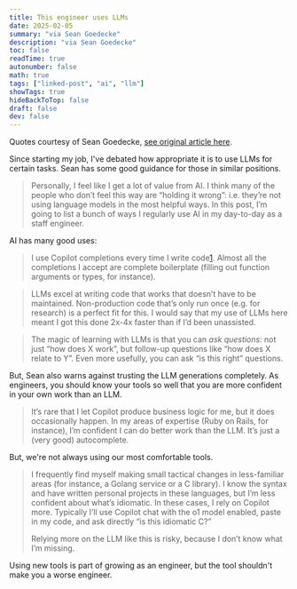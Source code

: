 ```yaml
---
title: This engineer uses LLMs
date: 2025-02-05
summary: "via Sean Goedecke"
description: "via Sean Goedecke"
toc: false
readTime: true
autonumber: false
math: true
tags: ["linked-post", "ai", "llm"]
showTags: true
hideBackToTop: false
draft: false
dev: false
---
```


Quotes courtesy of Sean Goedecke, [see original article here](https://www.seangoedecke.com/how-i-use-llms/?utm_source=pocket_shared).

Since starting my job, I've debated how appropriate it is to use LLMs for certain tasks. Sean has some good guidance for those in similar positions.

>Personally, I feel like I get a lot of value from AI. I think many of the people who don’t feel this way are “holding it wrong”: i.e. they’re not using language models in the most helpful ways. In this post, I’m going to list a bunch of ways I regularly use AI in my day-to-day as a staff engineer.

AI has many good uses:

>I use Copilot completions every time I write code[1](https://www.seangoedecke.com/how-i-use-llms/?utm_source=pocket_shared#fn-1). Almost all the completions I accept are complete boilerplate (filling out function arguments or types, for instance).

>LLMs excel at writing code that works that doesn’t have to be maintained. Non-production code that’s only run once (e.g. for research) is a perfect fit for this. I would say that my use of LLMs here meant I got this done 2x-4x faster than if I’d been unassisted.

>The magic of learning with LLMs is that you can _ask questions_: not just “how does X work”, but follow-up questions like “how does X relate to Y”. Even more usefully, you can ask “is this right” questions.

But, Sean also warns against trusting the LLM generations completely. As engineers, you should know your tools so well that you are more confident in your own work than an LLM.

>It’s rare that I let Copilot produce business logic for me, but it does occasionally happen. In my areas of expertise (Ruby on Rails, for instance), I’m confident I can do better work than the LLM. It’s just a (very good) autocomplete.

But, we're not always using our most comfortable tools.

>I frequently find myself making small tactical changes in less-familiar areas (for instance, a Golang service or a C library). I know the syntax and have written personal projects in these languages, but I’m less confident about what’s idiomatic. In these cases, I rely on Copilot more. Typically I’ll use Copilot chat with the o1 model enabled, paste in my code, and ask directly “is this idiomatic C?”
>
>Relying more on the LLM like this is risky, because I don’t know what I’m missing.

Using new tools is part of growing as an engineer, but the tool shouldn't make you a worse engineer.